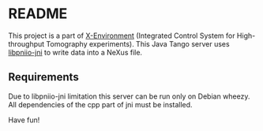 # README #

This project is a part of [X-Environment](https://github.com/hzg-wpi/xenv)  (Integrated Control System for High-throughput Tomography experiments). This Java Tango server uses [libpniio-jni](https://github.com/hzg-wpi/libpniio-jni) to write data into a NeXus file.

## Requirements ##

Due to libpniio-jni limitation this server can be run only on Debian wheezy. All dependencies of the cpp part of jni must be installed.


Have fun!
